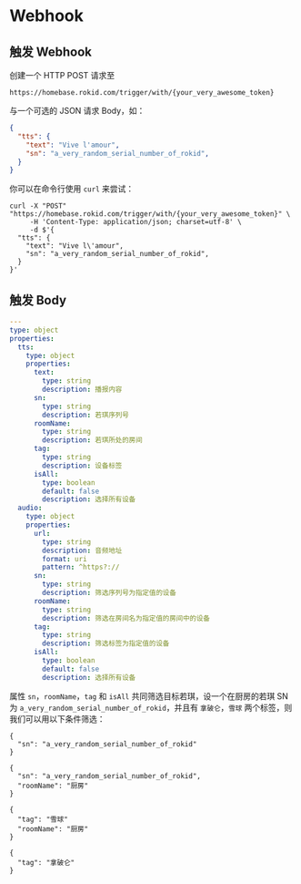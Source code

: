# Webhook

## 触发 Webhook

创建一个 HTTP POST 请求至

```
https://homebase.rokid.com/trigger/with/{your_very_awesome_token}
```

与一个可选的 JSON 请求 Body，如：

```json
{
  "tts": {
    "text": "Vive l'amour",
    "sn": "a_very_random_serial_number_of_rokid",
  }
}
```

你可以在命令行使用 `curl` 来尝试：

```
curl -X "POST" "https://homebase.rokid.com/trigger/with/{your_very_awesome_token}" \
     -H 'Content-Type: application/json; charset=utf-8' \
     -d $'{
  "tts": {
    "text": "Vive l\'amour",
    "sn": "a_very_random_serial_number_of_rokid",
  }
}'
```

## 触发 Body

```yaml
---
type: object
properties:
  tts:
    type: object
    properties:
      text:
        type: string
        description: 播报内容
      sn:
        type: string
        description: 若琪序列号
      roomName:
        type: string
        description: 若琪所处的房间
      tag:
        type: string
        description: 设备标签
      isAll:
        type: boolean
        default: false
        description: 选择所有设备
  audio:
    type: object
    properties:
      url:
        type: string
        description: 音频地址
        format: uri
        pattern: ^https?://
      sn:
        type: string
        description: 筛选序列号为指定值的设备
      roomName:
        type: string
        description: 筛选在房间名为指定值的房间中的设备
      tag:
        type: string
        description: 筛选标签为指定值的设备
      isAll:
        type: boolean
        default: false
        description: 选择所有设备
```

属性 `sn`，`roomName`，`tag` 和 `isAll` 共同筛选目标若琪，设一个在厨房的若琪 SN 为 `a_very_random_serial_number_of_rokid`，并且有 `拿破仑`，`雪球` 两个标签，则我们可以用以下条件筛选：

```
{
  "sn": "a_very_random_serial_number_of_rokid"
}
```

```
{
  "sn": "a_very_random_serial_number_of_rokid",
  "roomName": "厨房"
}
```

```
{
  "tag": "雪球"
  "roomName": "厨房"
}
```

```
{
  "tag": "拿破仑"
}
```
